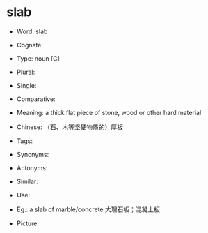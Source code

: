 # slab

- Word: slab
- Cognate: 

- Type: noun [C]
- Plural: 
- Single: 
- Comparative: 
- Meaning: a thick flat piece of stone, wood or other hard material
- Chinese: （石、木等坚硬物质的）厚板
- Tags: 
- Synonyms: 
- Antonyms: 
- Similar: 
- Use: 
- Eg.: a slab of marble/concrete 大理石板；混凝土板
- Picture: 

